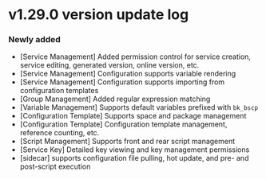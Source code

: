 # v1.29.0 version update log
### Newly added
- [Service Management] Added permission control for service creation, service editing, generated version, online version, etc.
- [Service Management] Configuration supports variable rendering
- [Service Management] Configuration supports importing from configuration templates
- [Group Management] Added regular expression matching
- [Variable Management] Supports default variables prefixed with `bk_bscp`
- [Configuration Template] Supports space and package management
- [Configuration Template] Configuration template management, reference counting, etc.
- [Script Management] Supports front and rear script management
- [Service Key] Detailed key viewing and key management permissions
- [sidecar] supports configuration file pulling, hot update, and pre- and post-script execution